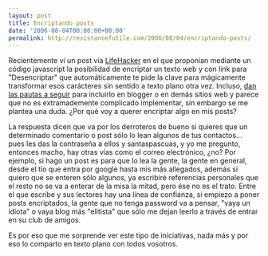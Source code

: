 ```yaml
---
layout: post
title: Encriptando posts
date: '2006-08-04T00:00:00+00:00'
permalink: http://resistancefutile.com/2006/08/04/encriptando-posts/
---
```

<img style="float:right; margin:0 0 10px 10px;" src="http://photos1.blogger.com/blogger/6639/1972/320/Imagen%202.3.png" border="0" alt="" />Recientemente ví un post vía <a href="http://lifehacker.com/software/web-publishing/encrypt-text-on-your-web-pages-190658.php">LifeHacker</a> en el que proponían mediante un código javascript la posibilidad de encriptar un texto web y con link para "Desencriptar" que automáticamente te pide la clave para mágicamente transformar esos carácteres sin sentido a texto plano otra vez. Incluso, <a href="http://veenix.blogspot.com/2006/07/encrypted-blog-posts.html">dan las pautas a seguir</a> para incluirlo en blogger o en demás sitios web y parece que no es extramademente complicado implementar, sin embargo se me plantea una duda. ¿Por qué voy a querer encriptar algo en mis posts?

La respuesta dicen que va por los derroteros de bueno si quieres que un determinado comentario o post sólo lo lean algunos de tus contactos... pues les das la contraseña a ellos y santaspascuas, y yo me pregunto, entonces macho, hay otras vías como el correo electrónico, ¿no? Por ejemplo, si hago un post es para que lo lea la gente, la gente en general, desde el tío que entra por google hasta mis más allegados, además si quiero que se enteren sólo algunos, ya escribiré referencias personales que el resto no se va a enterar de la misa la mitad, pero ése no es el trato. Entre el que escribe y sus lectores hay una línea de confianza, si empiezo a poner posts encriptados, la gente que no tenga password va a pensar, "vaya un idiota" o vaya blog más "elitista" que sólo me dejan leerlo a través de entrar en su club de amigos.

Es por eso que me sorprende ver este tipo de iniciativas, nada más y por eso lo comparto en texto plano con todos vosotros.
